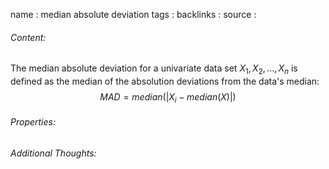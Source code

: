 name : median absolute deviation
tags : 
backlinks : 
source : 

###### Content:
The median absolute deviation for a univariate data set $X_1,X_2,...,X_n$ is defined as the median of the absolution deviations from the data's median:
$$MAD = median(|X_i - median(X)|)$$

###### Properties:

###### Additional Thoughts:
